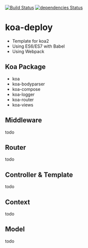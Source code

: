 [![Build Status](https://travis-ci.org/explooosion/koa-deploy.svg?branch=master)](https://travis-ci.org/explooosion/koa-deploy)
[![dependencies Status](https://david-dm.org/explooosion/koa-deploy.svg)](https://david-dm.org/)

# koa-deploy
+ Template for koa2
+ Using ES6/ES7 with Babel
+ Using Webpack    

## Koa Package
+ koa
+ koa-bodyparser
+ koa-compose
+ koa-logger
+ koa-router
+ koa-views  

## Middleware
todo     
## Router
todo   
## Controller & Template
todo  
## Context
todo  
## Model
todo  
